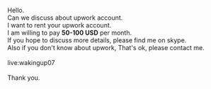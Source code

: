 Hello.<BR>
Can we discuss about upwork account.<BR>
I want to rent your upwork account.<BR>
I am willing to pay <B>50-100 USD</B> per month.<BR>
If you hope to discuss more details, please find me on skype.<BR>
Also if you don't know about upwork, That's ok, please contact me.<BR>
<BR>
live:wakingup07<BR>
<BR>
Thank you.<BR>
